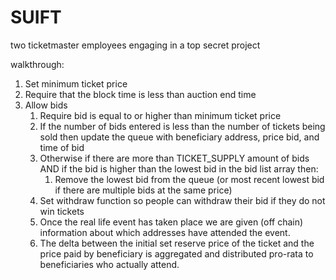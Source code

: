 # SUIFT
two ticketmaster employees engaging in a top secret project


walkthrough:
1. Set minimum ticket price 
2. Require that the block time is less than auction end time
3. Allow bids
    1. Require bid is equal to or higher than minimum ticket price
    2. If the number of bids entered is less than the number of tickets being sold then update the queue with beneficiary address, price bid, and time of bid
    3. Otherwise if there are more than TICKET_SUPPLY amount of bids AND if the bid is higher than the lowest bid in the bid list array then:
        1. Remove the lowest bid from the queue (or most recent lowest bid if there are multiple bids at the same price)
    4. Set withdraw function so people can withdraw their bid if they do not win tickets
    5. Once the real life event has taken place we are given  (off chain) information about which addresses have attended the event. 
    6. The delta between the initial set reserve price of the ticket and the price paid by beneficiary is aggregated and distributed pro-rata to beneficiaries who actually attend. 
